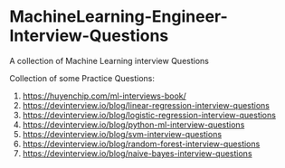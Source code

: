 # MachineLearning-Engineer-Interview-Questions
A collection of Machine Learning interview Questions 


Collection of some Practice Questions:
1. https://huyenchip.com/ml-interviews-book/
2. https://devinterview.io/blog/linear-regression-interview-questions
3. https://devinterview.io/blog/logistic-regression-interview-questions
4. https://devinterview.io/blog/python-ml-interview-questions
5. https://devinterview.io/blog/svm-interview-questions
6. https://devinterview.io/blog/random-forest-interview-questions
7. https://devinterview.io/blog/naive-bayes-interview-questions
